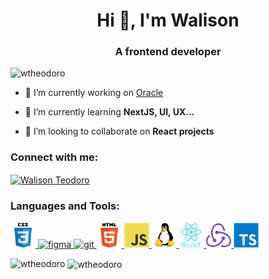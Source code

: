 <h1 align="center">Hi 👋, I'm Walison</h1>
<h3 align="center">A frontend developer</h3>

<p align="left"> <img src="https://komarev.com/ghpvc/?username=wtheodoro&label=Profile%20views&color=0e75b6&style=flat" alt="wtheodoro" /> </p>

- 🔭 I’m currently working on [Oracle](https://www.oracle.com/index.html)

- 🌱 I’m currently learning **NextJS, UI, UX...**

- 👯 I’m looking to collaborate on **React projects**

<h3 align="left"> Connect with me:</h3>
<p align="left">
<a href="https://www.linkedin.com/in/walisonteodoro/" target="blank"><img align="center" src="https://cdn.jsdelivr.net/npm/simple-icons@3.0.1/icons/linkedin.svg" alt="Walison Teodoro" height="30" width="40" /></a>

<h3 align="left">Languages and Tools:</h3>
<p align="left"> <a href="https://www.w3schools.com/css/" target="_blank"> <img src="https://raw.githubusercontent.com/devicons/devicon/master/icons/css3/css3-original-wordmark.svg" alt="css3" width="40" height="40"/> </a> <a href="https://www.figma.com/" target="_blank"> <img src="https://www.vectorlogo.zone/logos/figma/figma-icon.svg" alt="figma" width="40" height="40"/> </a> <a href="https://git-scm.com/" target="_blank"> <img src="https://www.vectorlogo.zone/logos/git-scm/git-scm-icon.svg" alt="git" width="40" height="40"/> </a> <a href="https://www.w3.org/html/" target="_blank"> <img src="https://raw.githubusercontent.com/devicons/devicon/master/icons/html5/html5-original-wordmark.svg" alt="html5" width="40" height="40"/> </a> <a href="https://developer.mozilla.org/en-US/docs/Web/JavaScript" target="_blank"> <img src="https://raw.githubusercontent.com/devicons/devicon/master/icons/javascript/javascript-original.svg" alt="javascript" width="40" height="40"/> </a> <a href="https://www.linux.org/" target="_blank"> <img src="https://raw.githubusercontent.com/devicons/devicon/master/icons/linux/linux-original.svg" alt="linux" width="40" height="40"/> </a> <a href="https://reactjs.org/" target="_blank"> <img src="https://raw.githubusercontent.com/devicons/devicon/master/icons/react/react-original-wordmark.svg" alt="react" width="40" height="40"/> </a> <a href="https://redux.js.org" target="_blank"> <img src="https://raw.githubusercontent.com/devicons/devicon/master/icons/redux/redux-original.svg" alt="redux" width="40" height="40"/> </a> <a href="https://www.typescriptlang.org/" target="_blank"> <img src="https://raw.githubusercontent.com/devicons/devicon/master/icons/typescript/typescript-original.svg" alt="typescript" width="40" height="40"/> </a> </p>

<p><img align="left" src="https://github-readme-stats.vercel.app/api/top-langs?username=wtheodoro&show_icons=true&locale=en&layout=compact" alt="wtheodoro" /></p>

<p>&nbsp;<img align="center" src="https://github-readme-stats.vercel.app/api?username=wtheodoro&show_icons=true&locale=en" alt="wtheodoro" /></p>
